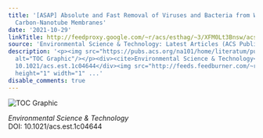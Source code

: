 ```yaml
---
title: '[ASAP] Absolute and Fast Removal of Viruses and Bacteria from Water by Spraying-Assembled
  Carbon-Nanotube Membranes'
date: '2021-10-29'
linkTitle: http://feedproxy.google.com/~r/acs/esthag/~3/XFM0Lt3Bnsw/acs.est.1c04644
source: 'Environmental Science & Technology: Latest Articles (ACS Publications)'
description: '<p><img src="https://pubs.acs.org/na101/home/literatum/publisher/achs/journals/content/esthag/0/esthag.ahead-of-print/acs.est.1c04644/20211029/images/medium/es1c04644_0007.gif"
  alt="TOC Graphic"/></p><div><cite>Environmental Science & Technology</cite></div><div>DOI:
  10.1021/acs.est.1c04644</div><img src="http://feeds.feedburner.com/~r/acs/esthag/~4/XFM0Lt3Bnsw"
  height="1" width="1" ...'
disable_comments: true
---
```

<p><img src="https://pubs.acs.org/na101/home/literatum/publisher/achs/journals/content/esthag/0/esthag.ahead-of-print/acs.est.1c04644/20211029/images/medium/es1c04644_0007.gif" alt="TOC Graphic"/></p><div><cite>Environmental Science & Technology</cite></div><div>DOI: 10.1021/acs.est.1c04644</div><img src="http://feeds.feedburner.com/~r/acs/esthag/~4/XFM0Lt3Bnsw" height="1" width="1" ...